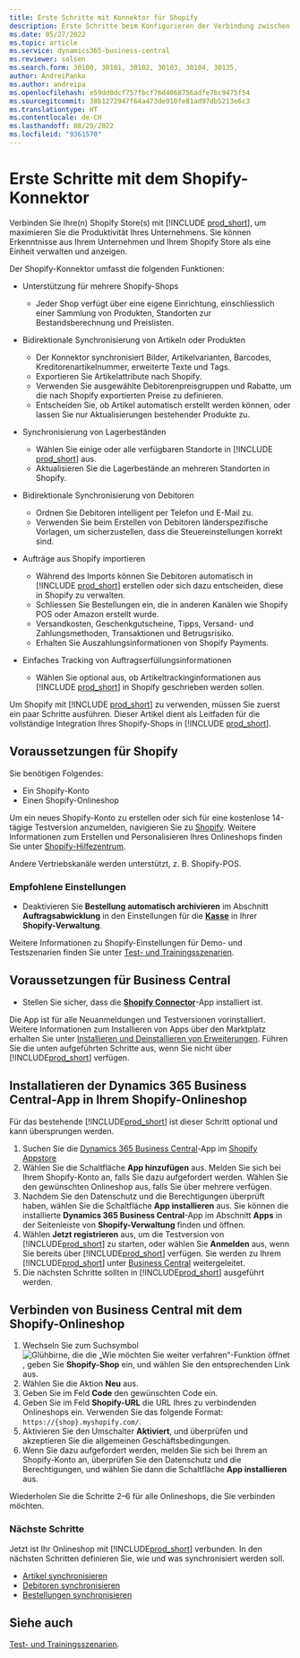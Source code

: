 ```yaml
---
title: Erste Schritte mit Konnektor für Shopify
description: Erste Schritte beim Konfigurieren der Verbindung zwischen Business Central und Shopify
ms.date: 05/27/2022
ms.topic: article
ms.service: dynamics365-business-central
ms.reviewer: solsen
ms.search.form: 30100, 30101, 30102, 30103, 30104, 30135,
author: AndreiPanko
ms.author: andreipa
ms.openlocfilehash: e59dd0dcf757fbcf76d4068756adfe7bc9475f54
ms.sourcegitcommit: 38b1272947f64a473de910fe81ad97db5213e6c3
ms.translationtype: HT
ms.contentlocale: de-CH
ms.lasthandoff: 08/29/2022
ms.locfileid: "9361570"
---
```

# <a name="get-started-with-the-shopify-connector"></a>Erste Schritte mit dem Shopify-Konnektor

Verbinden Sie Ihre(n) Shopify Store(s) mit [!INCLUDE [prod_short](../includes/prod_short.md)], um maximieren Sie die Produktivität Ihres Unternehmens. Sie können Erkenntnisse aus Ihrem Unternehmen und Ihrem Shopify Store als eine Einheit verwalten und anzeigen. 

Der Shopify-Konnektor umfasst die folgenden Funktionen:

- Unterstützung für mehrere Shopify-Shops  

  - Jeder Shop verfügt über eine eigene Einrichtung, einschliesslich einer Sammlung von Produkten, Standorten zur Bestandsberechnung und Preislisten.  
- Bidirektionale Synchronisierung von Artikeln oder Produkten  

  - Der Konnektor synchronisiert Bilder, Artikelvarianten, Barcodes, Kreditorenartikelnummer, erweiterte Texte und Tags.  
  -    Exportieren Sie Artikelattribute nach Shopify.  
  -    Verwenden Sie ausgewählte Debitorenpreisgruppen und Rabatte, um die nach Shopify exportierten Preise zu definieren.  
  -    Entscheiden Sie, ob Artikel automatisch erstellt werden können, oder lassen Sie nur Aktualisierungen bestehender Produkte zu.  
- Synchronisierung von Lagerbeständen  

  -    Wählen Sie einige oder alle verfügbaren Standorte in [!INCLUDE [prod_short](../includes/prod_short.md)] aus.  
  -    Aktualisieren Sie die Lagerbestände an mehreren Standorten in Shopify.  
- Bidirektionale Synchronisierung von Debitoren  

  -    Ordnen Sie Debitoren intelligent per Telefon und E-Mail zu.  
  -    Verwenden Sie beim Erstellen von Debitoren länderspezifische Vorlagen, um sicherzustellen, dass die Steuereinstellungen korrekt sind.  
- Aufträge aus Shopify importieren  

  -    Während des Imports können Sie Debitoren automatisch in [!INCLUDE [prod_short](../includes/prod_short.md)] erstellen oder sich dazu entscheiden, diese in Shopify zu verwalten.  
  -    Schliessen Sie Bestellungen ein, die in anderen Kanälen wie Shopify POS oder Amazon erstellt wurde.  
  -    Versandkosten, Geschenkgutscheine, Tipps, Versand- und Zahlungsmethoden, Transaktionen und Betrugsrisiko.  
  - Erhalten Sie Auszahlungsinformationen von Shopify Payments.  
- Einfaches Tracking von Auftragserfüllungsinformationen  

  -    Wählen Sie optional aus, ob Artikeltrackinginformationen aus [!INCLUDE [prod_short](../includes/prod_short.md)] in Shopify geschrieben werden sollen.  

Um Shopify mit [!INCLUDE [prod_short](../includes/prod_short.md)] zu verwenden, müssen Sie zuerst ein paar Schritte ausführen. Dieser Artikel dient als Leitfaden für die vollständige Integration Ihres Shopify-Shops in [!INCLUDE [prod_short](../includes/prod_short.md)].

## <a name="prerequisites-for-shopify"></a>Voraussetzungen für Shopify

Sie benötigen Folgendes:

- Ein Shopify-Konto
- Einen Shopify-Onlineshop

Um ein neues Shopify-Konto zu erstellen oder sich für eine kostenlose 14-tägige Testversion anzumelden, navigieren Sie zu [Shopify](https://www.shopify.com/). Weitere Informationen zum Erstellen und Personalisieren Ihres Onlineshops finden Sie unter [Shopify-Hilfezentrum](https://help.shopify.com/).
  
Andere Vertriebskanäle werden unterstützt, z. B. Shopify-POS.

### <a name="recommended-settings"></a>Empfohlene Einstellungen

- Deaktivieren Sie **Bestellung automatisch archivieren** im Abschnitt **Auftragsabwicklung** in den Einstellungen für die [**Kasse**](https://www.shopify.com/admin/settings/checkout) in Ihrer **Shopify-Verwaltung**.

Weitere Informationen zu Shopify-Einstellungen für Demo- und Testszenarien finden Sie unter [Test- und Trainingsszenarien](/dynamics365/business-central/dev-itpro/administration/admin-shopify-connector#preparation).

## <a name="prerequisites-for-business-central"></a>Voraussetzungen für Business Central

- Stellen Sie sicher, dass die **[Shopify Connector](https://go.microsoft.com/fwlink/?linkid=2196238)**-App installiert ist.

Die App ist für alle Neuanmeldungen und Testversionen vorinstalliert. Weitere Informationen zum Installieren von Apps über den Marktplatz erhalten Sie unter [Installieren und Deinstallieren von Erweiterungen](../ui-extensions-install-uninstall.md#install). Führen Sie die unten aufgeführten Schritte aus, wenn Sie nicht über [!INCLUDE[prod_short](../includes/prod_short.md)] verfügen.

## <a name="installing-the-dynamics-365-business-central-app-to-your-shopify-online-store"></a>Installatieren der **Dynamics 365 Business Central**-App in Ihrem Shopify-Onlineshop

Für das bestehende [!INCLUDE[prod_short](../includes/prod_short.md)] ist dieser Schritt optional und kann übersprungen werden.

1. Suchen Sie die [Dynamics 365 Business Central](https://apps.shopify.com/dynamics-365-business-central)-App im [Shopify Appstore](https://apps.shopify.com/)
2. Wählen Sie die Schaltfläche **App hinzufügen** aus. Melden Sie sich bei Ihrem Shopify-Konto an, falls Sie dazu aufgefordert werden. Wählen Sie den gewünschten Onlineshop aus, falls Sie über mehrere verfügen.
3. Nachdem Sie den Datenschutz und die Berechtigungen überprüft haben, wählen Sie die Schaltfläche **App installieren** aus.
  Sie können die installierte **Dynamics 365 Business Central**-App im Abschnitt **Apps** in der Seitenleiste von **Shopify-Verwaltung** finden und öffnen.
4. Wählen **Jetzt registrieren** aus, um die Testversion von [!INCLUDE[prod_short](../includes/prod_short.md)] zu starten, oder wählen Sie **Anmelden** aus, wenn Sie bereits über [!INCLUDE[prod_short](../includes/prod_short.md)] verfügen. Sie werden zu Ihrem [!INCLUDE[prod_short](../includes/prod_short.md)] unter [Business Central](https://businesscentral.dynamics.com) weitergeleitet.
5. Die nächsten Schritte sollten in [!INCLUDE[prod_short](../includes/prod_short.md)] ausgeführt werden.

## <a name="connecting-business-central-to-the-shopify-online-store"></a>Verbinden von Business Central mit dem Shopify-Onlineshop

1. Wechseln Sie zum Suchsymbol ![Glühbirne, die die „Wie möchten Sie weiter verfahren“-Funktion öffnet](../media/ui-search/search_small.png "Wie möchten Sie weiter verfahren?") , geben Sie **Shopify-Shop** ein, und wählen Sie den entsprechenden Link aus.
2. Wählen Sie die Aktion **Neu** aus.  
3. Geben Sie im Feld **Code** den gewünschten Code ein.  
4. Geben Sie im Feld **Shopify-URL** die URL Ihres zu verbindenden Onlineshops ein. Verwenden Sie das folgende Format: `https://{shop}.myshopify.com/`.
5. Aktivieren Sie den Umschalter **Aktiviert**, und überprüfen und akzeptieren Sie die allgemeinen Geschäftsbedingungen.
6. Wenn Sie dazu aufgefordert werden, melden Sie sich bei Ihrem an Shopify-Konto an, überprüfen Sie den Datenschutz und die Berechtigungen, und wählen Sie dann die Schaltfläche **App installieren** aus.

Wiederholen Sie die Schritte 2–6 für alle Onlineshops, die Sie verbinden möchten.

### <a name="next-steps"></a>Nächste Schritte

Jetzt ist Ihr Onlineshop mit [!INCLUDE[prod_short](../includes/prod_short.md)] verbunden. In den nächsten Schritten definieren Sie, wie und was synchronisiert werden soll.

- [Artikel synchronisieren](synchronize-items.md)
- [Debitoren synchronisieren](synchronize-customers.md)
- [Bestellungen synchronisieren](synchronize-orders.md)

## <a name="see-also"></a>Siehe auch

[Test- und Trainingsszenarien](/dynamics365/business-central/dev-itpro/administration/admin-shopify-connector).


